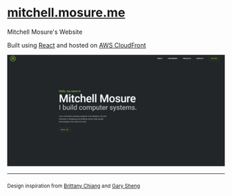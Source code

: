# [mitchell.mosure.me](https://mitchell.mosure.me)
Mitchell Mosure's Website

Built using [React](https://reactjs.org/) and hosted on [AWS CloudFront](https://aws.amazon.com/cloudfront/)

![landing](https://raw.githubusercontent.com/Mosure/mitchell.mosure.me/master/documentation/landing.png)

---

<sub>Design inspiration from <a href="https://brittanychiang.com/">Brittany Chiang</a> and <a href="http://www.garysheng.com/">Gary Sheng</a></sub>

